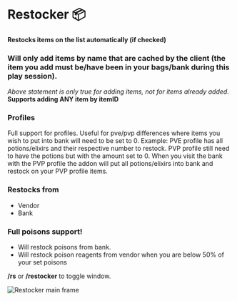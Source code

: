 # Restocker :package:

#### Restocks items on the list automatically (if checked)
### Will only add items by name that are cached by the client (the item you add must be/have been in your bags/bank during this play session).
*Above statement is only true for adding items, not for items already added.*
**Supports adding ANY item by itemID**

### Profiles
Full support for profiles.
Useful for pve/pvp differences where items you wish to put into bank will need to be set to 0.
Example: PVE profile has all potions/elixirs and their respective number to restock. PVP profile still need to have the potions but with the amount set to 0. When you visit the bank with the PVP profile the addon will put all potions/elixirs into bank and restock on your PVP profile items.

 

### Restocks from
- Vendor
- Bank

 

### Full poisons support!
- Will restock poisons from bank.
- Will restock poison reagents from vendor when you are below 50% of your set poisons



**/rs** or **/restocker** to toggle window.

 
![Restocker main frame](https://i.ibb.co/xG8zSN1/restocker.png)
